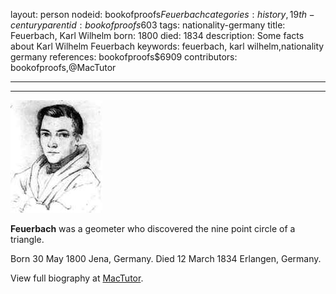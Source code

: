 layout: person
nodeid: bookofproofs$Feuerbach
categories: history,19th-century
parentid: bookofproofs$603
tags: nationality-germany
title: Feuerbach, Karl Wilhelm
born: 1800
died: 1834
description: Some facts about Karl Wilhelm Feuerbach
keywords: feuerbach, karl wilhelm,nationality germany
references: bookofproofs$6909
contributors: bookofproofs,@MacTutor

---


---

![Feuerbach.jpg](https://github.com/bookofproofs/bookofproofs.github.io/blob/main/_sources/_assets/images/portraits/Feuerbach.jpg?raw=true)

**Feuerbach** was a geometer who discovered the nine point circle of a triangle.

Born 30 May 1800 Jena, Germany. Died 12 March 1834 Erlangen, Germany.


View full biography at [MacTutor](https://mathshistory.st-andrews.ac.uk/Biographies/Feuerbach/).